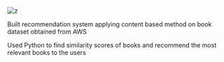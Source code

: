 ![z](https://user-images.githubusercontent.com/60991189/75366805-2c3f0680-5874-11ea-9239-1306383815fc.jpg)

Built recommendation system applying content based method on book dataset obtained from AWS

Used Python to find similarity scores of books and recommend the most relevant books to the users 
